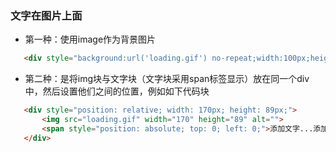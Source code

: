 <!--
 * @Author: your name
 * @Date: 2020-01-22 10:53:21
 * @LastEditTime : 2020-01-22 10:53:33
 * @LastEditors  : Please set LastEditors
 * @Description: In User Settings Edit
 * @FilePath: /fe_blog/css/06/README.md
 -->
### 文字在图片上面

+ 第一种：使用image作为背景图片
 ```html
    <div style="background:url('loading.gif') no-repeat;width:100px;height:50px">添加文字...添加文字...添加文字...</div
 ```

+ 第二种：是将img块与文字块（文字块采用span标签显示）放在同一个div 中，然后设置他们之间的位置，例如如下代码块

 ```html
    <div style="position: relative; width: 170px; height: 89px;">
        <img src="loading.gif" width="170" height="89" alt="">
        <span style="position: absolute; top: 0; left: 0;">添加文字...添加文字...添加文字...</span>
    </div>
 ```
